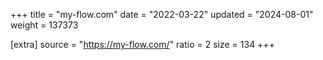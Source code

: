 +++
title = "my-flow.com"
date = "2022-03-22"
updated = "2024-08-01"
weight = 137373

[extra]
source = "https://my-flow.com/"
ratio = 2
size = 134
+++
